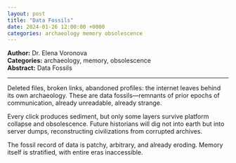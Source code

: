 ```yaml
---
layout: post
title: "Data Fossils"
date: 2024-01-26 12:00:00 +0000
categories: archaeology memory obsolescence
---
```


**Author:** Dr. Elena Voronova  
**Categories:** archaeology, memory, obsolescence  
**Abstract:** Data Fossils

---

Deleted files, broken links, abandoned profiles: the internet leaves behind its own archaeology. These are data fossils—remnants of prior epochs of communication, already unreadable, already strange.  

Every click produces sediment, but only some layers survive platform collapse and obsolescence. Future historians will dig not into earth but into server dumps, reconstructing civilizations from corrupted archives.  

The fossil record of data is patchy, arbitrary, and already eroding. Memory itself is stratified, with entire eras inaccessible.
